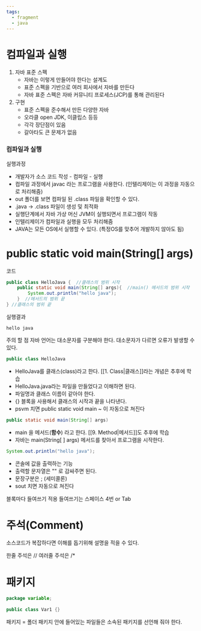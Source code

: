 ```yaml
---
tags:
  - fragment
  - java
---
```

# 컴파일과 실행

1. 자바 표준 스펙
	- 자바는 이렇게 만들어야 한다는 설계도
	- 표준 스펙을 기반으로 여러 회사에서 자바를 만든다
	- 자바 표준 스펙은 자바 커뮤니티 프로세스(JCP)를 통해 관리된다
2. 구현
	- 표준 스펙을 준수해서 만든 다양한 자바
	- 오라클 open JDK, 이클립스 등등
	- 각각 장단점이 있음
	- 갈아타도 큰 문제가 없음
### 컴파일과 실행 
실행과정
- 개발자가 소스 코드 작성 - 컴파일 - 실행
- 컴파일 과정에서  javac 라는 프로그램을 사용한다. (인텔리제이는 이 과정을 자동으로 처리해줌)
- out 폴더를 보면 컴파일 된 .class 파일을 확인할 수 있다.
- .java -> .class 파일이 생성 및 최적화
- 실행단계에서 자바 가상 머신 JVM이 실행되면서 프로그램이 작동
- 인텔리제이가 컴파일과 실행을 모두 처리해줌
- JAVA는 모든 OS에서 실행할 수 있다. (특정OS를 맞추어 개발하지 않아도 됨)


# public static void main(String[] args)
코드
~~~java
public class HelloJava {  //클래스의 범위 시작
    public static void main(String[] args){  //main() 메서드의 범위 시작  
        System.out.println("hello java");  
    }  //메서드의 범위 끝
} //클래스의 범위 끝
~~~
실행결과
~~~
hello java
~~~

주의 할 점
자바 언어는 대소문자를 구분해야 한다.
대소문자가 다르면 오류가 발생할 수 있다.

```java
public class HelloJava 
```
- HelloJava를 클래스(class)라고 한다. [[1. Class|클래스]]라는 개념은 추후에 학습 
- HelloJava.java라는 파일을 만들었다고 이해하면 된다.
- 파일명과 클래스 이름이 같아야 한다.
- {} 블록을 사용해서 클래스의 시작과 끝을 나타낸다.
- psvm 치면 public static void main ~ 이 자동으로 쳐진다

~~~java
public static void main(String[] args)
~~~
- main 을 메서드(**함수**) 라고 한다.  [[9. Method|메서드]]도 추후에 학습
- 자바는 main(String[ ] args) 메서드를 찾아서 프로그램을 시작한다.

~~~java
System.out.println("hello java");  
~~~
- 콘솔에 값을 출력하는 기능
-  출력할 문자열은 "" 로 감싸주면 된다.
- 문장구분은 ; (세미콜론)
- sout 치면 자동으로 쳐진다

블록마다 들여쓰기 적용
들여쓰기는 스페이스 4번 or Tab

# 주석(Comment)
소스코드가 복잡하다면 이해를 돕기위해 설명을 적을 수 있다.

한줄 주석은 //
여러줄 주석은 /*

# 패키지
~~~java
package variable;  
  
public class Var1 {}
~~~

패키지 = 폴더
패키지 안에 들어있는 파일들은 소속된 패키지를 선언해 줘야 한다. 
